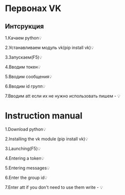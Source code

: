 <h1>Первонах VK</h1>

<h2>Интсрукция</h2>

1.Качаем python💡

2.Устанавливаем модуль vk(pip install vk)💡

3.Запускаем(F5)💡

4.Вводим токен💡

5.Вводим сообщения💡

6.Вводим id групп💡

7.Вводим att если их не нужно использовать пишем - 💡

<h1>Instruction manual</h1>

1.Download python💡

2.Installing the vk module (pip install vk)💡

3.Launching(F5)💡

4.Entering a token💡

5.Entering messages💡

6.Enter the group id💡

7.Enter att if you don't need to use them write - 💡


